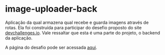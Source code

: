 # image-uploader-back

Aplicação da qual armazena qual recebe e guarda imagens através de rotas. Ela foi construída para participar do desefio proposto do site [devchallenges.io](https://devchallenges.io/). Vale ressaltar que esta é uma parte do projeto, o backend da aplicação.

A página do desafio pode ser acessada [aqui](https://devchallenges.io/challenges/O2iGT9yBd6xZBrOcVirx#).